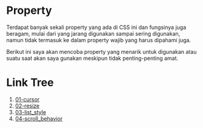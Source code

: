 # Property

Terdapat banyak sekali property yang ada di CSS ini dan fungsinya juga beragam, mulai dari yang jarang digunakan sampai sering digunakan, namun tidak termasuk ke dalam property wajib yang harus dipahami juga.

Berikut ini saya akan mencoba property yang menarik untuk digunakan atau suatu saat akan saya gunakan meskipun tidak penting-penting amat.

# Link Tree

1. [01-cursor](https://github.com/naidra68/belajar-css/tree/main/02-css/18-property/01-cursor)
2. [02-resize](https://github.com/naidra68/belajar-css/tree/main/02-css/18-property/02-resize)
3. [03-list_style](https://github.com/naidra68/belajar-css/tree/main/02-css/18-property/03-list_style)
4. [04-scroll_behavior](https://github.com/naidra68/belajar-css/tree/main/02-css/18-property/04-scroll_behavior)